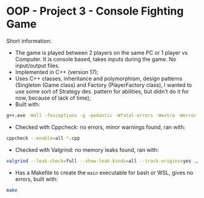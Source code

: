 # OOP - Project 3 - Console Fighting Game

Short information:
 - The game is played between 2 players on the same PC or 1 player vs Computer. It is console based, takes inputs during the game. No input/output files.
 - Implemented in C++ (version 17);
 - Uses C++ classes, inheritance and polymorphism, design patterns (Singleton (Game class) and Factory (PlayerFactory class), I wanted to use some sort of Strategy des. pattern for abilities, but didn't do it for now, because of lack of time);
 - Built with: 
 ```bash
 g++.exe -Wall -fexceptions -g -pedantic -Wfatal-errors -Wextra -Werror -Wall -std=c++17 -g
```
 - Checked with Cppcheck: no errors, minor warnings found, ran with:
 ```bash
 cppcheck --enable=all *.cpp
 ```
 - Checked with Valgrind: no memory leaks found, ran with:
 ```bash
 valgrind --leak-check=full --show-leak-kinds=all --track-origins=yes ./main
 ```
 - Has a Makefile to create the `main` executable for bash or WSL, gives no errors, built with:
 ```bash
 make
 ```

